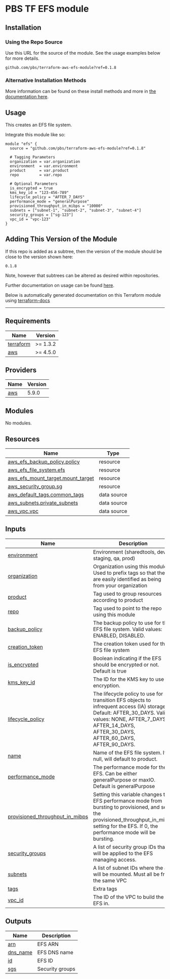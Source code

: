 # PBS TF EFS module

## Installation

### Using the Repo Source

Use this URL for the source of the module. See the usage examples below for more details.

```hcl
github.com/pbs/terraform-aws-efs-module?ref=0.1.8
```

### Alternative Installation Methods

More information can be found on these install methods and more in [the documentation here](./docs/general/install).

## Usage

This creates an EFS file system.

Integrate this module like so:

```hcl
module "efs" {
  source = "github.com/pbs/terraform-aws-efs-module?ref=0.1.8"

  # Tagging Parameters
  organization = var.organization
  environment  = var.environment
  product      = var.product
  repo         = var.repo

  # Optional Parameters
  is_encrypted = true
  kms_key_id = "123-456-789"
  lifecycle_policy = "AFTER_7_DAYS"
  performance_mode = "generalPurpose"
  provisioned_throughput_in_mibps = "10000"
  subnets = ["subnet-1", "subnet-2", "subnet-3", "subnet-4"]
  security_groups = ["sg-123"]
  vpc_id = "vpc-123"
}
```

## Adding This Version of the Module

If this repo is added as a subtree, then the version of the module should be close to the version shown here:

`0.1.8`

Note, however that subtrees can be altered as desired within repositories.

Further documentation on usage can be found [here](./docs).

Below is automatically generated documentation on this Terraform module using [terraform-docs][terraform-docs]

---

[terraform-docs]: https://github.com/terraform-docs/terraform-docs

## Requirements

| Name | Version |
|------|---------|
| <a name="requirement_terraform"></a> [terraform](#requirement\_terraform) | >= 1.3.2 |
| <a name="requirement_aws"></a> [aws](#requirement\_aws) | >= 4.5.0 |

## Providers

| Name | Version |
|------|---------|
| <a name="provider_aws"></a> [aws](#provider\_aws) | 5.9.0 |

## Modules

No modules.

## Resources

| Name | Type |
|------|------|
| [aws_efs_backup_policy.policy](https://registry.terraform.io/providers/hashicorp/aws/latest/docs/resources/efs_backup_policy) | resource |
| [aws_efs_file_system.efs](https://registry.terraform.io/providers/hashicorp/aws/latest/docs/resources/efs_file_system) | resource |
| [aws_efs_mount_target.mount_target](https://registry.terraform.io/providers/hashicorp/aws/latest/docs/resources/efs_mount_target) | resource |
| [aws_security_group.sg](https://registry.terraform.io/providers/hashicorp/aws/latest/docs/resources/security_group) | resource |
| [aws_default_tags.common_tags](https://registry.terraform.io/providers/hashicorp/aws/latest/docs/data-sources/default_tags) | data source |
| [aws_subnets.private_subnets](https://registry.terraform.io/providers/hashicorp/aws/latest/docs/data-sources/subnets) | data source |
| [aws_vpc.vpc](https://registry.terraform.io/providers/hashicorp/aws/latest/docs/data-sources/vpc) | data source |

## Inputs

| Name | Description | Type | Default | Required |
|------|-------------|------|---------|:--------:|
| <a name="input_environment"></a> [environment](#input\_environment) | Environment (sharedtools, dev, staging, qa, prod) | `string` | n/a | yes |
| <a name="input_organization"></a> [organization](#input\_organization) | Organization using this module. Used to prefix tags so that they are easily identified as being from your organization | `string` | n/a | yes |
| <a name="input_product"></a> [product](#input\_product) | Tag used to group resources according to product | `string` | n/a | yes |
| <a name="input_repo"></a> [repo](#input\_repo) | Tag used to point to the repo using this module | `string` | n/a | yes |
| <a name="input_backup_policy"></a> [backup\_policy](#input\_backup\_policy) | The backup policy to use for the EFS file system. Valid values: ENABLED, DISABLED. | `string` | `"ENABLED"` | no |
| <a name="input_creation_token"></a> [creation\_token](#input\_creation\_token) | The creation token used for the EFS file system | `string` | `null` | no |
| <a name="input_is_encrypted"></a> [is\_encrypted](#input\_is\_encrypted) | Boolean indicating if the EFS should be encrypted or not. Default is true | `bool` | `true` | no |
| <a name="input_kms_key_id"></a> [kms\_key\_id](#input\_kms\_key\_id) | The ID for the KMS key to use for encryption. | `string` | `null` | no |
| <a name="input_lifecycle_policy"></a> [lifecycle\_policy](#input\_lifecycle\_policy) | The lifecycle policy to use for transition EFS objects to infrequent access (IA) storage. Default: AFTER\_30\_DAYS. Valid values: NONE, AFTER\_7\_DAYS, AFTER\_14\_DAYS, AFTER\_30\_DAYS, AFTER\_60\_DAYS, AFTER\_90\_DAYS. | `string` | `"AFTER_30_DAYS"` | no |
| <a name="input_name"></a> [name](#input\_name) | Name of the EFS file system. If null, will default to product. | `string` | `null` | no |
| <a name="input_performance_mode"></a> [performance\_mode](#input\_performance\_mode) | The performance mode for the EFS. Can be either generalPurpose or maxIO. Default is generalPurpose | `string` | `"generalPurpose"` | no |
| <a name="input_provisioned_throughput_in_mibps"></a> [provisioned\_throughput\_in\_mibps](#input\_provisioned\_throughput\_in\_mibps) | Setting this variable changes the EFS performance mode from bursting to provisioned, and sets the provisioned\_throughput\_in\_mibps setting for the EFS. If 0, the performance mode will be bursting. | `string` | `0` | no |
| <a name="input_security_groups"></a> [security\_groups](#input\_security\_groups) | A list of security group IDs that will be applied to the EFS managing access. | `list(any)` | `[]` | no |
| <a name="input_subnets"></a> [subnets](#input\_subnets) | A list of subnet IDs where the app will be mounted. Must all be from the same VPC | `list(any)` | `null` | no |
| <a name="input_tags"></a> [tags](#input\_tags) | Extra tags | `map(string)` | `{}` | no |
| <a name="input_vpc_id"></a> [vpc\_id](#input\_vpc\_id) | The ID of the VPC to build the EFS in. | `string` | `null` | no |

## Outputs

| Name | Description |
|------|-------------|
| <a name="output_arn"></a> [arn](#output\_arn) | EFS ARN |
| <a name="output_dns_name"></a> [dns\_name](#output\_dns\_name) | EFS DNS name |
| <a name="output_id"></a> [id](#output\_id) | EFS ID |
| <a name="output_sgs"></a> [sgs](#output\_sgs) | Security groups |
